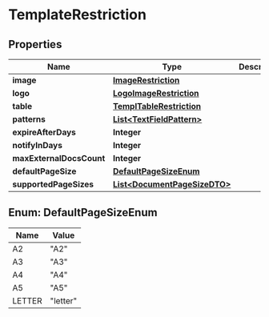 

# TemplateRestriction


## Properties

| Name | Type | Description | Notes |
|------------ | ------------- | ------------- | -------------|
|**image** | [**ImageRestriction**](ImageRestriction.md) |  |  [optional] |
|**logo** | [**LogoImageRestriction**](LogoImageRestriction.md) |  |  [optional] |
|**table** | [**TemplTableRestriction**](TemplTableRestriction.md) |  |  [optional] |
|**patterns** | [**List&lt;TextFieldPattern&gt;**](TextFieldPattern.md) |  |  [optional] |
|**expireAfterDays** | **Integer** |  |  [optional] |
|**notifyInDays** | **Integer** |  |  [optional] |
|**maxExternalDocsCount** | **Integer** |  |  [optional] |
|**defaultPageSize** | [**DefaultPageSizeEnum**](#DefaultPageSizeEnum) |  |  [optional] |
|**supportedPageSizes** | [**List&lt;DocumentPageSizeDTO&gt;**](DocumentPageSizeDTO.md) |  |  [optional] |



## Enum: DefaultPageSizeEnum

| Name | Value |
|---- | -----|
| A2 | &quot;A2&quot; |
| A3 | &quot;A3&quot; |
| A4 | &quot;A4&quot; |
| A5 | &quot;A5&quot; |
| LETTER | &quot;letter&quot; |




